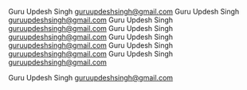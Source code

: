 Guru Updesh Singh <guruupdeshsingh@gmail.com>
Guru Updesh Singh <guruupdeshsingh@gmail.com>
Guru Updesh Singh <guruupdeshsingh@gmail.com>
Guru Updesh Singh <guruupdeshsingh@gmail.com>
Guru Updesh Singh <guruupdeshsingh@gmail.com>
Guru Updesh Singh <guruupdeshsingh@gmail.com>
Guru Updesh Singh <guruupdeshsingh@gmail.com>

Guru Updesh Singh <guruupdeshsingh@gmail.com>
